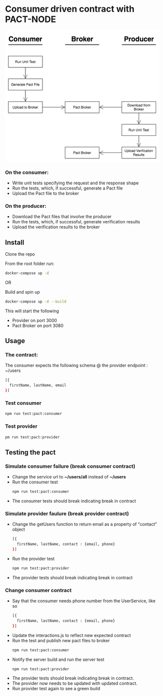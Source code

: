 # Consumer driven contract with PACT-NODE

![Contract Testing](documentation/Contract-Testing-with-Pact.png)

### On the consumer:

-   Write unit tests specifying the request and the response shape
-   Run the tests, which, if successful, generate a Pact file
-   Upload the Pact file to the broker

### On the producer:

-   Download the Pact files that involve the producer
-   Run the tests, which, if successful, generate verification results
-   Upload the verification results to the broker

## Install

Clone the repo

From the root folder run:

```bash
docker-compose up -d
```

OR

Build and spin up

```bash
docker-compose up -d --build
```

This will start the following

-   Provider on port 3000
-   Pact Broker on port 3080

## Usage

### The contract:

The consumer expects the following schema @ the provider endpoint : ~/users

```bash
[{
  firstName, lastName, email
}]
```

### Test consumer

```bash
npm run test:pact:consumer
```

### Test provider

```bash
pm run test:pact:provider
```

## Testing the pact

### Simulate consumer failure (break consumer contract)

-   Change the service url to <b>~/users/all</b> instead of <b>~/users</b>
-   Run the consumer test
    ```bash
    npm run test:pact:consumer
    ```
-   The consumer tests should break indicating break in contract

### Simulate provider faulure (break provider contract)

-   Change the getUsers function to return email as a property of "contact" object
    ```bash
    [{
      firstName, lastName, contact : {email, phone}
    }]
    ```
-   Run the provider test
    ```bash
    npm run test:pact:provider
    ```
-   The provider tests should break indicating break in contract

### Change consumer contract

-   Say that the consumer needs phone number from the UserService, like so
    ```bash
    [{
      firstName, lastName, contact : {email, phone}
    }]
    ```
-   Update the interactions.js to reflect new expected contract
-   Run the test and publish new pact files to broker
    ```bash
    npm run test:pact:consumer
    ```
-   Notify the server build and run the server test
    ```bash
    npm run test:pact:provider
    ```
-   The provider tests should break indicating break in contract.
-   The provider now needs to be updated with updated contract.
-   Run provider test again to see a green build
